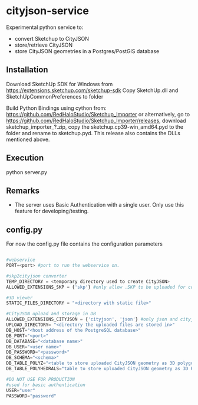 # cityjson-service
Experimental python service to:
* convert Sketchup to CityJSON
* store/retrieve CityJSON  
* store CityJSON geometries in a Postgres/PostGIS database

## Installation
Download SketchUp SDK for Windows from https://extensions.sketchup.com/sketchup-sdk
Copy SketchUp.dll and SketchUpCommonPreferences to folder

Build Python Bindings using cython from: https://github.com/RedHaloStudio/Sketchup_Importer
or alternatively, go to https://github.com/RedHaloStudio/Sketchup_Importer/releases, download sketchup_importer_?.zip, copy the sketchup.cp39-win_amd64.pyd to the folder and rename to sketchup.pyd. This release also contains the DLLs mentioned above.



## Execution
python server.py

## Remarks
* The server uses Basic Authentication with a single user. Only use this feature for developing/testing.

## config.py
For now the config.py file contains the configuration parameters

```python

#webservice
PORT=<port> #port to run the webservice on.

#skp2cityjson converter
TEMP_DIRECTORY = <temporary directory used to create CityJSON>
ALLOWED_EXTENSIONS_SKP = {'skp'} #only allow .SKP to be uploaded for conversion

#3D viewer
STATIC_FILES_DIRECTORY = "<directory with static file>"

#CityJSON upload and storage in DB
ALLOWED_EXTENSIONS_CITYJSON = {'cityjson', 'json'} #only json and cityjson are allowed to be uploaded
UPLOAD_DIRECTORY= "<directory the uploaded files are stored in>"
DB_HOST="<host address of the PostgreSQL database>"
DB_PORT="<port>"
DB_DATABASE="<database name>"
DB_USER="<user name>"
DB_PASSWORD="<password>"
DB_SCHEMA="<schema>"
DB_TABLE_POLYZ="<table to store uploaded CityJSON geometry as 3D polygons>"
DB_TABLE_POLYHEDRALS="table to store uploaded CityJSON geometry as 3D Polyhedrals"

#DO NOT USE FOR PRODUCTION
#used for basic authentication
USER="user"
PASSWORD="password"
```
